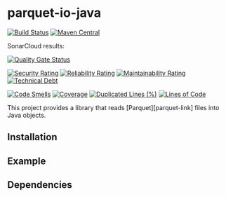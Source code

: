# parquet-io-java

[![Build Status](https://api.travis-ci.com/exasol/parquet-io-java.svg?branch=master)](https://travis-ci.com/exasol/parquet-io-java)
[![Maven Central](https://img.shields.io/maven-central/v/com.exasol/parquet-io-java)](https://search.maven.org/artifact/com.exasol/parquet-io-java)

SonarCloud results:

[![Quality Gate Status](https://sonarcloud.io/api/project_badges/measure?project=com.exasol%3Aparquet-io-java&metric=alert_status)](https://sonarcloud.io/dashboard?id=com.exasol%3Aparquet-io-java)

[![Security Rating](https://sonarcloud.io/api/project_badges/measure?project=com.exasol%3Aparquet-io-java&metric=security_rating)](https://sonarcloud.io/dashboard?id=com.exasol%3Aparquet-io-java)
[![Reliability Rating](https://sonarcloud.io/api/project_badges/measure?project=com.exasol%3Aparquet-io-java&metric=reliability_rating)](https://sonarcloud.io/dashboard?id=com.exasol%3Aparquet-io-java)
[![Maintainability Rating](https://sonarcloud.io/api/project_badges/measure?project=com.exasol%3Aparquet-io-java&metric=sqale_rating)](https://sonarcloud.io/dashboard?id=com.exasol%3Aparquet-io-java)
[![Technical Debt](https://sonarcloud.io/api/project_badges/measure?project=com.exasol%3Aparquet-io-java&metric=sqale_index)](https://sonarcloud.io/dashboard?id=com.exasol%3Aparquet-io-java)

[![Code Smells](https://sonarcloud.io/api/project_badges/measure?project=com.exasol%3Aparquet-io-java&metric=code_smells)](https://sonarcloud.io/dashboard?id=com.exasol%3Aparquet-io-java)
[![Coverage](https://sonarcloud.io/api/project_badges/measure?project=com.exasol%3Aparquet-io-java&metric=coverage)](https://sonarcloud.io/dashboard?id=com.exasol%3Aparquet-io-java)
[![Duplicated Lines (%)](https://sonarcloud.io/api/project_badges/measure?project=com.exasol%3Aparquet-io-java&metric=duplicated_lines_density)](https://sonarcloud.io/dashboard?id=com.exasol%3Aparquet-io-java)
[![Lines of Code](https://sonarcloud.io/api/project_badges/measure?project=com.exasol%3Aparquet-io-java&metric=ncloc)](https://sonarcloud.io/dashboard?id=com.exasol%3Aparquet-io-java)

This project provides a library that reads [Parquet][parquet-link] files into
Java objects.

## Installation

## Example

## Dependencies
